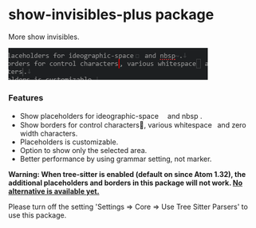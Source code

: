 # show-invisibles-plus package

More show invisibles.

![A screenshot of rectangle-selection package](https://raw.githubusercontent.com/antunnet/atom-show-invisibles-plus/master/demo.png)

### Features

- Show placeholders for ideographic-space　 and nbsp .
- Show borders for control characters, various whitespace  and zero width characters﻿.
- Placeholders is customizable.
- Option to show only the selected area.
- Better performance by using grammar setting, not marker.


**Warning: When tree-sitter is enabled (default on since Atom 1.32), the additional placeholders and borders in this package will not work. [No alternative is available yet.](https://github.com/atom/atom/issues/18196#issuecomment-432741331)**

Please turn off the setting 'Settings => Core => Use Tree Sitter Parsers' to use this package.